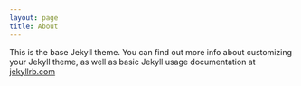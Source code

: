 ```yaml
---
layout: page
title: About
---
```


This is the base Jekyll theme. You can find out more info about customizing your Jekyll theme, as well as basic Jekyll usage documentation at [jekyllrb.com](http://jekyllrb.com/)
